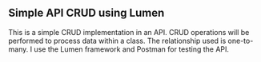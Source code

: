 ## Simple API CRUD using Lumen
This is a simple CRUD implementation in an API. CRUD operations will be performed to process data within a class. The relationship used is one-to-many. I use the Lumen framework and Postman for testing the API.
